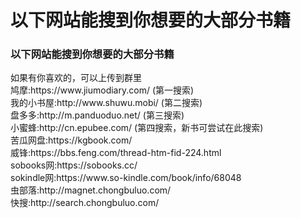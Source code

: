 # 以下网站能搜到你想要的大部分书籍

<div class="header">
  <h3 tabindex="2">
    <span class="title-top-wrap">以下网站能搜到你想要的大部分书籍   </span>
  </h3>
</div>

<div class="context">
  <div class="content">
    <p class="text-muted text-middle text-short">
      如果有你喜欢的，可以上传到群里<br /> 鸠摩:https://www.jiumodiary.com/ (第一搜索)<br /> 我的小书屋:http://www.shuwu.mobi/ (第二搜索)<br /> 盘多多:http://m.panduoduo.net/ (第三搜索)<br /> 小蜜蜂:http://cn.epubee.com/ (第四搜索，新书可尝试在此搜索)<br /> 苦瓜网盘:https://kgbook.com/<br /> 威锋:https://bbs.feng.com/thread-htm-fid-224.html<br /> sobooks网:https://sobooks.cc/<br /> sokindle网:https://www.so-kindle.com/book/info/68048<br /> 虫部落:http://magnet.chongbuluo.com/<br /> 快搜:http://search.chongbuluo.com/
    </p>
  </div>
</div>
